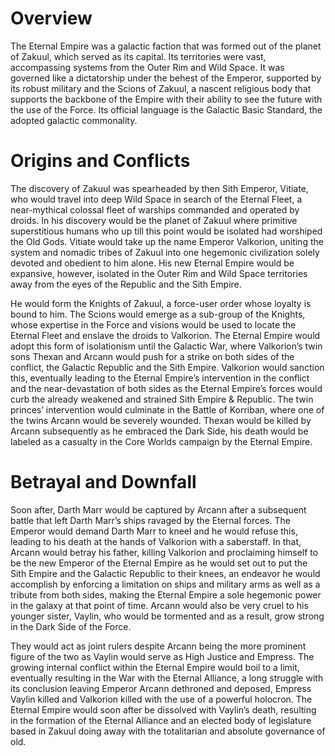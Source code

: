 # Overview

The Eternal Empire was a galactic faction that was formed out of the planet of Zakuul, which served as its capital.
Its territories were vast, accompassing systems from the Outer Rim and Wild Space.
It was governed like a dictatorship under the behest of the Emperor, supported by its robust military and the Scions of Zakuul, a nascent religious body that supports the backbone of the Empire with their ability to see the future with the use of the Force.
Its official language is the Galactic Basic Standard, the adopted galactic commonality.

# Origins and Conflicts

The discovery of Zakuul was spearheaded by then Sith Emperor, Vitiate, who would travel into deep Wild Space in search of the Eternal Fleet, a near-mythical colossal fleet of warships commanded and operated by droids.
In his discovery would be the planet of Zakuul where primitive superstitious humans who up till this point would be isolated had worshiped the Old Gods.
Vitiate would take up the name Emperor Valkorion, uniting the system and nomadic tribes of Zakuul into one hegemonic civilization solely devoted and obedient to him alone.
His new Eternal Empire would be expansive, however, isolated in the Outer Rim and Wild Space territories away from the eyes of the Republic and the Sith Empire.

He would form the Knights of Zakuul, a force-user order whose loyalty is bound to him.
The Scions would emerge as a sub-group of the Knights, whose expertise in the Force and visions would be used to locate the Eternal Fleet and enslave the droids to Valkorion.
The Eternal Empire would adopt this form of isolationism until the Galactic War, where Valkorion’s twin sons Thexan and Arcann would push for a strike on both sides of the conflict, the Galactic Republic and the Sith Empire.
Valkorion would sanction this, eventually leading to the Eternal Empire’s intervention in the conflict and the near-devastation of both sides as the Eternal Empire’s forces would curb the already weakened and strained Sith Empire & Republic.
The twin princes’ intervention would culminate in the Battle of Korriban, where one of the twins Arcann would be severely wounded.
Thexan would be killed by Arcann subsequently as he embraced the Dark Side, his death would be labeled as a casualty in the Core Worlds campaign by the Eternal Empire.

# Betrayal and Downfall

Soon after, Darth Marr would be captured by Arcann after a subsequent battle that left Darth Marr’s ships ravaged by the Eternal forces.
The Emperor would demand Darth Marr to kneel and he would refuse this, leading to his death at the hands of Valkorion with a saberstaff.
In that, Arcann would betray his father, killing Valkorion and proclaiming himself to be the new Emperor of the Eternal Empire as he would set out to put the Sith Empire and the Galactic Republic to their knees, an endeavor he would accomplish by enforcing a limitation on ships and military arms as well as a tribute from both sides, making the Eternal Empire a sole hegemonic power in the galaxy at that point of time.
Arcann would also be very cruel to his younger sister, Vaylin, who would be tormented and as a result, grow strong in the Dark Side of the Force.

They would act as joint rulers despite Arcann being the more prominent figure of the two as Vaylin would serve as High Justice and Empress.
The growing internal conflict within the Eternal Empire would boil to a limit, eventually resulting in the War with the Eternal Alliance, a long struggle with its conclusion leaving Emperor Arcann dethroned and deposed, Empress Vaylin killed and Valkorion killed with the use of a powerful holocron.
The Eternal Empire would soon after be dissolved with Vaylin’s death, resulting in the formation of the Eternal Alliance and an elected body of legislature based in Zakuul doing away with the totalitarian and absolute governance of old.
